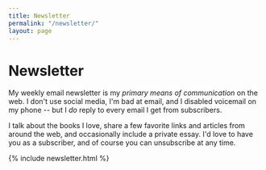 ```yaml
---
title: Newsletter
permalink: "/newsletter/"
layout: page
---
```


# Newsletter

My weekly email newsletter is my *primary means of communication* on the web. I don't use social media, I'm bad at email, and I disabled voicemail on my phone -- but I *do* reply to every email I get from subscribers.   

I talk about the books I love, share a few favorite links and articles from around the web, and occasionally include a private essay. I'd love to have you as a subscriber, and of course you can unsubscribe at any time.

{% include newsletter.html %}
